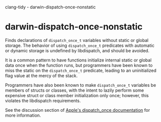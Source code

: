 clang-tidy - darwin-dispatch-once-nonstatic

</div>

# darwin-dispatch-once-nonstatic

Finds declarations of `dispatch_once_t` variables without static or
global storage. The behavior of using `dispatch_once_t` predicates with
automatic or dynamic storage is undefined by libdispatch, and should be
avoided.

It is a common pattern to have functions initialize internal static or
global data once when the function runs, but programmers have been known
to miss the static on the `dispatch_once_t` predicate, leading to an
uninitialized flag value at the mercy of the stack.

Programmers have also been known to make `dispatch_once_t` variables be
members of structs or classes, with the intent to lazily perform some
expensive struct or class member initialization only once; however, this
violates the libdispatch requirements.

See the discussion section of [Apple's dispatch_once
documentation](https://developer.apple.com/documentation/dispatch/1447169-dispatch_once)
for more information.
